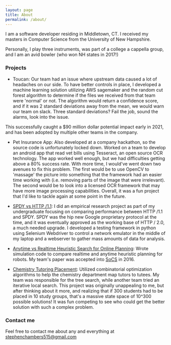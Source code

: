 ```yaml
---
layout: page
title: About
permalink: /about/
---
```


I am a software developer residing in Middletown, CT. I received my masters in Computer Science from the University of New Hampshire.

Personally, I play three instruments, was part of a college a cappella group, and I am an avid bowler (who won NH states in 2017!)


### Projects
* Toucan: Our team had an issue where upstream data caused a lot of headaches on our side. To have better controls in place, I developed a machine learning solution utilizing AWS sagemaker and the random cut forest algorithm to determine if the files we received from that team were 'normal' or not. The algorithm would return a confidence score, and if it was 2 standard deviations away from the mean, we would warn our team on slack. Three standard deviations? Fail the job, sound the alarms, look into the issue.

This successfully caught a $90 million dollar potential impact early in 2021, and has been adopted by multiple other teams in the company.

* Pet Insurance App: Also developed at a company hackathon, so the source code is unfortunately locked down. Worked on a team to develop an android app that read vet bills using Tesseract, an open source OCR technology. The app worked well enough, but we had difficulties getting above a 80% success rate.  With more time, I would've went down two avenues to fix this problem. The first would be to use OpenCV to 'massage' the picture into something that the framework had an easier time working with (i.e. removing parts of the image that were irrelevant). The second would be to look into a licensed OCR framework that may have more image processing capabilities. Overall, it was a fun project that I'd like to tackle again at some point in the future. 

* [SPDY vs HTTP /1.1](https://github.com/schambersnh/school/tree/master/spdy): I did an empirical research project as part of my undergraduate focusing on comparing performance between HTTP /1.1 and SPDY. SPDY was the hip new Google proprietary protocol at the time, and it was eventually approved as the working base of HTTP / 2.0, a much needed upgrade. I developed a testing framework in python using Selenium Webdriver to control a network emulator in the middle of my laptop and a webserver to gather mass amounts of data for analysis.

* [Anytime vs Realtime Heuristic Search for Online Planning](https://github.com/UNH-Robotics/real-time-search): Wrote simulation code to compare realtime and anytime heuristic planning for robots. My team's paper was accepted into [SoCS](http://socs17.dreamhosters.com/) in 2016.

* [Chemistry Tutoring Placement](https://github.com/UNH-Chemistry-Tutoring-Placement): Utilized combinatorial optimization algorithms to help the chemistry department map tutors to tutees. My team was responsible for the tree search, while another team tried an iterative local search. This project was originally unappealing to me, but after thinking about it more, and realizing that if 300 students had to be placed in 10 study groups, that's a massive state space of 10^300 possible solutions! It was fun competing to see who could get the better solution with such a complex problem.

### Contact me

Feel free to contact me about any and everything at [stephenchambers515@gmail.com](stephenchambers515@gmail.com)
